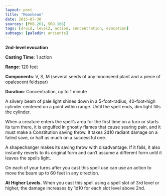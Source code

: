 ```yaml
---
layout: post
title: "Moonbeam"
date: 2015-07-30
sources: [PHB.261, SRD.166]
tags: [druid, level2, action, concentration, evocation]
subtags: [paladin: ancients]
---
```


**2nd-level evocation**

**Casting Time**: 1 action

**Range**: 120 feet

**Components**: V, S, M (several seeds of any moonseed plant and a piece of opalescent feldspar)

**Duration**: Concentration, up to 1 minute

A silvery beam of pale light shines down in a 5-foot-radius, 40-foot-high cylinder centered on a point within range. Until the spell ends, dim light fills the cylinder.

When a creature enters the spell’s area for the first time on a turn or starts its turn there, it is engulfed in ghostly flames that cause searing pain, and it must make a Constitution saving throw. It takes 2d10 radiant damage on a failed save, or half as much on a successful one.

A shapechanger makes its saving throw with disadvantage. If it fails, it also instantly reverts to its original form and can’t assume a different form until it leaves the spells light.

On each of your turns after you cast this spell use can use an action to move the beam up to 60 feet in any direction.

**At Higher Levels.** When you cast this spell using a spell slot of 3rd level or higher, the damage increases by 1d10 for each slot level above 2nd.
